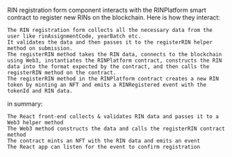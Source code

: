 RIN registration form component interacts with the RINPlatform smart contract to register new RINs on the blockchain. Here is how they interact:

    The RIN registration form collects all the necessary data from the user like rinAssignmentCode, yearBatch etc.
    It validates the data and then passes it to the registerRIN helper method on submission.
    The registerRIN method takes the RIN data, connects to the blockchain using Web3, instantiates the RINPlatform contract, constructs the RIN data into the format expected by the contract, and then calls the registerRIN method on the contract.
    The registerRIN method in the RINPlatform contract creates a new RIN token by minting an NFT and emits a RINRegistered event with the tokenId and RIN data.
in summary:

    The React front-end collects & validates RIN data and passes it to a Web3 helper method
    The Web3 method constructs the data and calls the registerRIN contract method
    The contract mints an NFT with the RIN data and emits an event
    The React app can listen for the event to confirm registration

